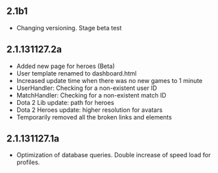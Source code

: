 2.1b1
-----
 - Changing versioning. Stage beta test

2.1.131127.2a
-------------
 - Added new page for heroes (Beta)
 - User template renamed to dashboard.html
 - Increased update time when there was no new games to 1 minute
 - UserHandler: Checking for a non-existent user ID
 - MatchHandler: Checking for a non-existent match ID
 - Dota 2 Lib update: path for heroes
 - Dota 2 Heroes update: higher resolution for avatars
 - Temporarily removed all the broken links and elements

2.1.131127.1a
-------------
 - Optimization of database queries. Double increase of speed load for profiles.
